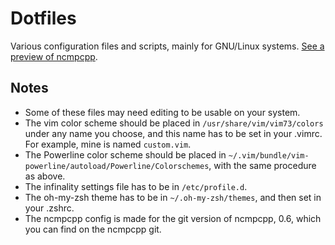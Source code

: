 # Dotfiles
Various configuration files and scripts, mainly for GNU/Linux systems. [See a preview of ncmpcpp](http://hdni.github.io/rice/assets/ncmpcpp.png).

## Notes
* Some of these files may need editing to be usable on your system.
* The vim color scheme should be placed in `/usr/share/vim/vim73/colors` under any name you choose, and this name has to be set in your .vimrc. For example, mine is named `custom.vim`.
* The Powerline color scheme should be placed in `~/.vim/bundle/vim-powerline/autoload/Powerline/Colorschemes`, with the same procedure as above.
* The infinality settings file has to be in `/etc/profile.d`.
* The oh-my-zsh theme has to be in `~/.oh-my-zsh/themes`, and then set in your .zshrc.
* The ncmpcpp config is made for the git version of ncmpcpp, 0.6, which you can find on the ncmpcpp git.
